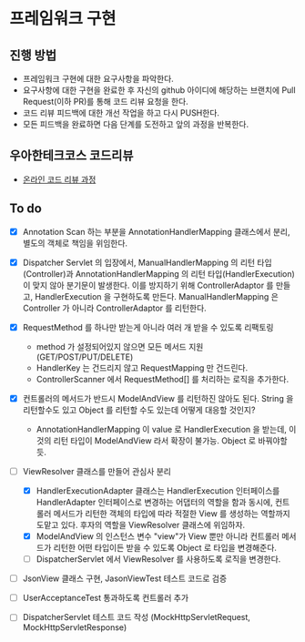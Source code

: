 # 프레임워크 구현
## 진행 방법
* 프레임워크 구현에 대한 요구사항을 파악한다.
* 요구사항에 대한 구현을 완료한 후 자신의 github 아이디에 해당하는 브랜치에 Pull Request(이하 PR)를 통해 코드 리뷰 요청을 한다.
* 코드 리뷰 피드백에 대한 개선 작업을 하고 다시 PUSH한다.
* 모든 피드백을 완료하면 다음 단계를 도전하고 앞의 과정을 반복한다.

## 우아한테크코스 코드리뷰
* [온라인 코드 리뷰 과정](https://github.com/woowacourse/woowacourse-docs/blob/master/maincourse/README.md)


## To do
- [x] Annotation Scan 하는 부분을 AnnotationHandlerMapping 클래스에서 분리, 별도의
객체로 책임을 위임한다.

- [x] Dispatcher Servlet 의 입장에서, ManualHandlerMapping 의 리턴 타입(Controller)과
AnnotationHandlerMapping 의 리턴 타입(HandlerExecution)이 맞지 않아 분기문이 발생한다.
이를 방지하기 위해 ControllerAdaptor 를 만들고, HandlerExecution 을 구현하도록 만든다.
ManualHandlerMapping 은 Controller 가 아니라 ControllerAdaptor 를 리턴한다.

- [x] RequestMethod 를 하나만 받는게 아니라 여러 개 받을 수 있도록 리팩토링
    - method 가 설정되어있지 않으면 모든 메서드 지원 (GET/POST/PUT/DELETE)
    - HandlerKey 는 건드리지 않고 RequestMapping 만 건드린다. 
    - ControllerScanner 에서 RequestMethod[] 를 처리하는 로직을 추가한다.

- [x] 컨트롤러의 메서드가 반드시 ModelAndView 를 리턴하진 않아도 된다. String 을 리턴할수도 있고 Object 를 리턴할 수도 있는데 어떻게 대응할 것인지?
    - AnnotationHandlerMapping 이 value 로 HandlerExecution 을 받는데, 이것의 리턴 타입이 ModelAndView 라서 확장이 불가능. Object 로 바꿔야할듯.

- [ ] ViewResolver 클래스를 만들어 관심사 분리
    - [x] HandlerExecutionAdapter 클래스는 HandlerExecution 인터페이스를 HandlerAdapter 인터페이스로
변경하는 어댑터의 역할을 함과 동시에, 컨트롤러 메서드가 리턴한 객체의 타입에 따라 적절한 View 를 생성하는 역할까지 도맡고 있다.
후자의 역할을 ViewResolver 클래스에 위임하자.
    - [x] ModelAndView 의 인스턴스 변수 "view"가 View 뿐만 아니라 컨트롤러 메서드가 리턴한 어떤 타입이든 받을 수 있도록
    Object 로 타입을 변경해준다.
    - [ ] DispatcherServlet 에서 ViewResolver 를 사용하도록 로직을 변경한다.

- [ ] JsonView 클래스 구현, JasonViewTest 테스트 코드로 검증

- [ ] UserAcceptanceTest 통과하도록 컨트롤러 추가

- [ ] DispatcherServlet 테스트 코드 작성 (MockHttpServletRequest, MockHttpServletResponse)
